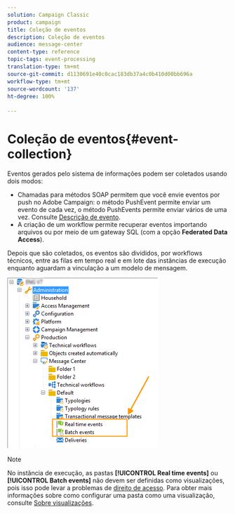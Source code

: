 ```yaml
---
solution: Campaign Classic
product: campaign
title: Coleção de eventos
description: Coleção de eventos
audience: message-center
content-type: reference
topic-tags: event-processing
translation-type: tm+mt
source-git-commit: d1130691e40c0cac183db37a4c0b410d00bb696a
workflow-type: tm+mt
source-wordcount: '137'
ht-degree: 100%

---
```



# Coleção de eventos{#event-collection}

Eventos gerados pelo sistema de informações podem ser coletados usando dois modos:

* Chamadas para métodos SOAP permitem que você envie eventos por push no Adobe Campaign: o método PushEvent permite enviar um evento de cada vez, o método PushEvents permite enviar vários de uma vez. Consulte [Descrição de evento](../../message-center/using/event-description.md).
* A criação de um workflow permite recuperar eventos importando arquivos ou por meio de um gateway SQL (com a opção **Federated Data Access**).

Depois que são coletados, os eventos são divididos, por workflows técnicos, entre as filas em tempo real e em lote das instâncias de execução enquanto aguardam a vinculação a um modelo de mensagem.

![](assets/messagecenter_events_queues_001.png)

>[!NOTE]
>
>No instância de execução, as pastas **[!UICONTROL Real time events]** ou **[!UICONTROL Batch events]** não devem ser definidas como visualizações, pois isso pode levar a problemas de [direito de acesso](../../platform/using/access-management.md#about-permissions). Para obter mais informações sobre como configurar uma pasta como uma visualização, consulte [Sobre visualizações](../../platform/using/access-management.md#about-views).
